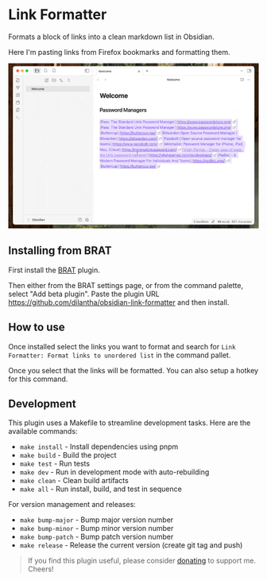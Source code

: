 # Link Formatter

Formats a block of links into a clean markdown list in Obsidian.

Here I'm pasting links from Firefox bookmarks and formatting them.

![Pasting and formatting](link-formatter.gif)

## Installing from BRAT

First install the [BRAT](https://tfthacker.com/BRAT) plugin. 

Then either from the BRAT settings page, or from the command palette, select "Add beta plugin". Paste the plugin URL https://github.com/dilantha/obsidian-link-formatter and then install.

## How to use

Once installed select the links you want to format and search for `Link Formatter: Format links to unordered list` in the command pallet.

Once you select that the links will be formatted. You can also setup a hotkey for this command.

## Development

This plugin uses a Makefile to streamline development tasks. Here are the available commands:

- `make install` - Install dependencies using pnpm
- `make build` - Build the project
- `make test` - Run tests
- `make dev` - Run in development mode with auto-rebuilding
- `make clean` - Clean build artifacts
- `make all` - Run install, build, and test in sequence

For version management and releases:
- `make bump-major` - Bump major version number
- `make bump-minor` - Bump minor version number
- `make bump-patch` - Bump patch version number
- `make release` - Release the current version (create git tag and push)

> If you find this plugin useful, please consider [donating](https://buymeacoffee.com/dilantha) to support me. Cheers!